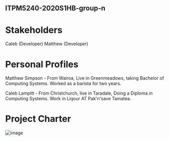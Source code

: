 ## ITPM5240-2020S1HB-group-n
# Stakeholders
Caleb (Developer)
Matthew (Developer)

# Personal Profiles
Matthew Simpson - From Wairoa, Live in Greenmeadows, taking Bachelor of Computing Systems. Worked as a barista for two years.

Caleb Lampitt - From Christchurch, live in Taradale, Doing a Diploma in Computing Systems. Work in Liqour AT Pak'n'save Tamatea.

# Project Charter
![image](https://user-images.githubusercontent.com/83565528/121958303-a40da900-cdb7-11eb-9e51-611400934e3b.png)

